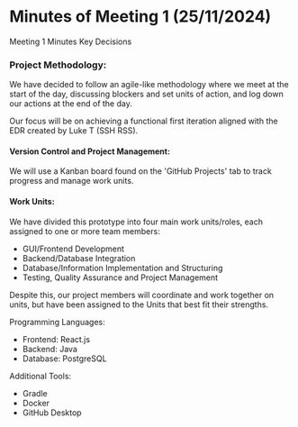 # Minutes of Meeting 1 (25/11/2024)
Meeting 1 Minutes
Key Decisions

### Project Methodology:
We have decided to follow an agile-like methodology where we meet at the start of the day, discussing blockers and set units of action, and log down our actions at the end of the day.

Our focus will be on achieving a functional first iteration aligned with the EDR created by Luke T (SSH RSS). 

#### Version Control and Project Management:
We will use a Kanban board found on the 'GitHub Projects' tab to track progress and manage work units.

#### Work Units:
We have divided this prototype into four main work units/roles, each assigned to one or more team members:
- GUI/Frontend Development
- Backend/Database Integration
- Database/Information Implementation and Structuring
- Testing, Quality Assurance and Project Management

Despite this, our project members will coordinate and work together on units, but have been assigned to the Units that best fit their strengths.

Programming Languages:
- Frontend: React.js 
- Backend: Java
- Database: PostgreSQL
    
Additional Tools:
- Gradle
- Docker
- GitHub Desktop
